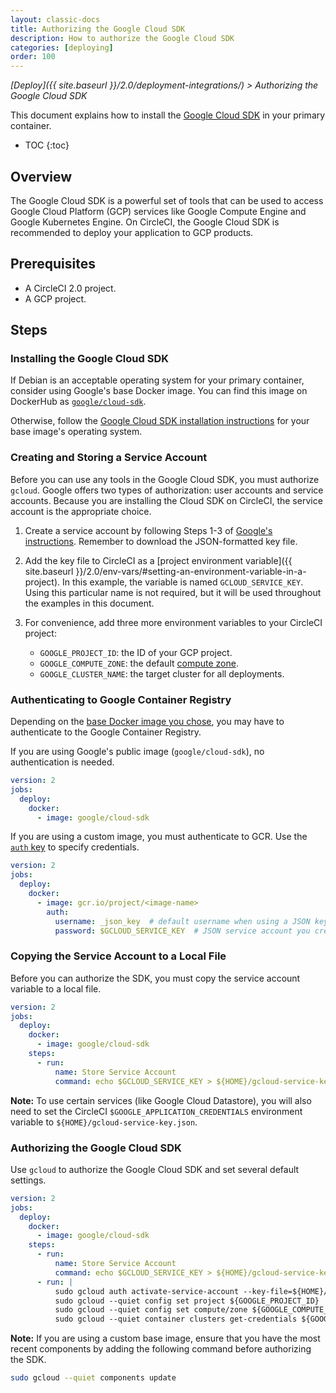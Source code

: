 ```yaml
---
layout: classic-docs
title: Authorizing the Google Cloud SDK
description: How to authorize the Google Cloud SDK
categories: [deploying]
order: 100
---
```


*[Deploy]({{ site.baseurl }}/2.0/deployment-integrations/) > Authorizing the Google Cloud SDK*

This document explains
how to install the [Google Cloud SDK](https://cloud.google.com/sdk/) in your primary container.

* TOC
{:toc}

## Overview

The Google Cloud SDK is a powerful set of tools
that can be used to access Google Cloud Platform (GCP) services
like Google Compute Engine and Google Kubernetes Engine.
On CircleCI, the Google Cloud SDK is recommended
to deploy your application to GCP products.

## Prerequisites

- A CircleCI 2.0 project.
- A GCP project.

## Steps

### Installing the Google Cloud SDK

If Debian is an acceptable operating system for your primary container,
consider using Google's base Docker image.
You can find this image on DockerHub as [`google/cloud-sdk`](https://hub.docker.com/r/google/cloud-sdk/).

Otherwise, follow the [Google Cloud SDK installation instructions](https://cloud.google.com/sdk/) for your base image's operating system.

### Creating and Storing a Service Account

Before you can use any tools in the Google Cloud SDK,
you must authorize `gcloud`.
Google offers two types of authorization: user accounts and service accounts.
Because you are installing the Cloud SDK on CircleCI,
the service account is the appropriate choice.

1. Create a service account
by following Steps 1-3 of [Google's instructions](https://cloud.google.com/sdk/docs/authorizing#authorizing_with_a_service_account).
Remember to download the JSON-formatted key file.

2. Add the key file to CircleCI as a [project environment variable]({{ site.baseurl }}/2.0/env-vars/#setting-an-environment-variable-in-a-project).
In this example, the variable is named `GCLOUD_SERVICE_KEY`.
Using this particular name is not required,
but it will be used throughout the examples in this document.

3. For convenience, add three more environment variables to your CircleCI project:
    - `GOOGLE_PROJECT_ID`: the ID of your GCP project.
    - `GOOGLE_COMPUTE_ZONE`: the default [compute zone](https://cloud.google.com/compute/docs/regions-zones/).
    - `GOOGLE_CLUSTER_NAME`: the target cluster for all deployments.


### Authenticating to Google Container Registry

Depending on the [base Docker image you chose](#choosing-a-base-image-for-the-deploy-job),
you may have to authenticate to the Google Container Registry.

If you are using Google's public image (`google/cloud-sdk`),
no authentication is needed.

```yaml
version: 2
jobs:
  deploy:
    docker:
      - image: google/cloud-sdk
```

If you are using a custom image,
you must authenticate to GCR.
Use the [`auth` key](https://circleci.com/docs/2.0/configuration-reference/#docker)
to specify credentials.

```yaml
version: 2
jobs:
  deploy:
    docker:
      - image: gcr.io/project/<image-name>
        auth:
          username: _json_key  # default username when using a JSON key file to authenticate
          password: $GCLOUD_SERVICE_KEY  # JSON service account you created
```

### Copying the Service Account to a Local File

Before you can authorize the SDK,
you must copy the service account variable to a local file.

```yaml
version: 2
jobs:
  deploy:
    docker:
      - image: google/cloud-sdk
    steps:
      - run:
          name: Store Service Account
          command: echo $GCLOUD_SERVICE_KEY > ${HOME}/gcloud-service-key.json
```

**Note:**
To use certain services (like Google Cloud Datastore),
you will also need
to set the CircleCI `$GOOGLE_APPLICATION_CREDENTIALS` environment variable to `${HOME}/gcloud-service-key.json`.

### Authorizing the Google Cloud SDK

Use `gcloud` to authorize the Google Cloud SDK
and set several default settings.

```yaml
version: 2
jobs:
  deploy:
    docker:
      - image: google/cloud-sdk
    steps:
      - run:
          name: Store Service Account
          command: echo $GCLOUD_SERVICE_KEY > ${HOME}/gcloud-service-key.json
      - run: |
          sudo gcloud auth activate-service-account --key-file=${HOME}/gcloud-service-key.json
          sudo gcloud --quiet config set project ${GOOGLE_PROJECT_ID}
          sudo gcloud --quiet config set compute/zone ${GOOGLE_COMPUTE_ZONE}
          sudo gcloud --quiet container clusters get-credentials ${GOOGLE_CLUSTER_NAME}
```

**Note:**
If you are using a custom base image,
ensure that you have the most recent components
by adding the following command before authorizing the SDK.

```bash
sudo gcloud --quiet components update
```
